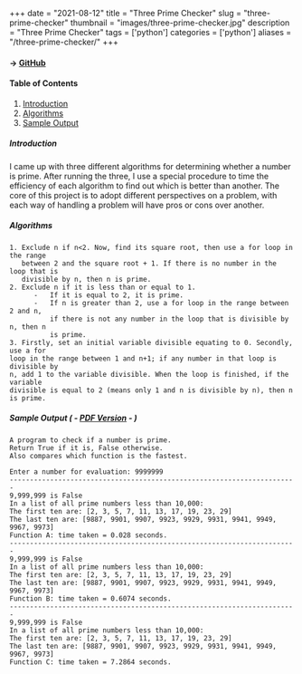 +++
date = "2021-08-12"
title = "Three Prime Checker"
slug = "three-prime-checker"
thumbnail = "images/three-prime-checker.jpg"
description = "Three Prime Checker"
tags = ['python']
categories = ['python']
aliases = "/three-prime-checker/"
+++

#### → [GitHub](https://github.com/tanducmai/three-prime-checker)

#### Table of Contents
1. [Introduction](#introduction)
1. [Algorithms](#algorithm)
1. [Sample Output](https://github.com/tanducmai/three-prime-checker/blob/main/sample_output.pdf)

##### Introduction

I came up with three different algorithms for determining whether a number is
prime. After running the three, I use a special procedure to time the efficiency
of each algorithm to find out which is better than another. The core of this
project is to adopt different perspectives on a problem, with each way of
handling a problem will have pros or cons over another.

##### Algorithms

```text
1. Exclude n if n<2. Now, find its square root, then use a for loop in the range
   between 2 and the square root + 1. If there is no number in the loop that is
   divisible by n, then n is prime.
2. Exclude n if it is less than or equal to 1.
      -   If it is equal to 2, it is prime.
      -   If n is greater than 2, use a for loop in the range between 2 and n,
          if there is not any number in the loop that is divisible by n, then n
          is prime.
3. Firstly, set an initial variable divisible equating to 0. Secondly, use a for
loop in the range between 1 and n+1; if any number in that loop is divisible by
n, add 1 to the variable divisible. When the loop is finished, if the variable
divisible is equal to 2 (means only 1 and n is divisible by n), then n is prime.
```

##### Sample Output ( - [PDF Version](https://github.com/tanducmai/three-prime-checker/blob/main/sample_output.pdf) - )

```text
A program to check if a number is prime.
Return True if it is, False otherwise.
Also compares which function is the fastest.

Enter a number for evaluation: 9999999
-----------------------------------------------------------------------
9,999,999 is False
In a list of all prime numbers less than 10,000:
The first ten are: [2, 3, 5, 7, 11, 13, 17, 19, 23, 29]
The last ten are: [9887, 9901, 9907, 9923, 9929, 9931, 9941, 9949, 9967, 9973]
Function A: time taken = 0.028 seconds.
-----------------------------------------------------------------------
9,999,999 is False
In a list of all prime numbers less than 10,000:
The first ten are: [2, 3, 5, 7, 11, 13, 17, 19, 23, 29]
The last ten are: [9887, 9901, 9907, 9923, 9929, 9931, 9941, 9949, 9967, 9973]
Function B: time taken = 0.6074 seconds.
-----------------------------------------------------------------------
9,999,999 is False
In a list of all prime numbers less than 10,000:
The first ten are: [2, 3, 5, 7, 11, 13, 17, 19, 23, 29]
The last ten are: [9887, 9901, 9907, 9923, 9929, 9931, 9941, 9949, 9967, 9973]
Function C: time taken = 7.2864 seconds.
```
